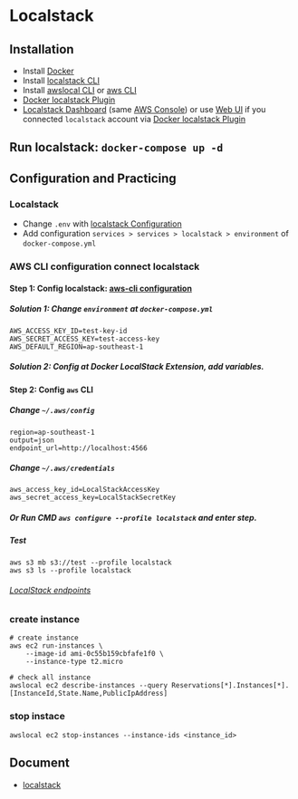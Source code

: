 # Localstack

## Installation
- Install [Docker](https://www.docker.com/)
- Install [localstack CLI](https://github.com/localstack/localstack?tab=readme-ov-file#installation)
- Install [awslocal CLI](https://docs.localstack.cloud/user-guide/integrations/aws-cli/#localstack-aws-cli-awslocal) or [aws CLI](https://docs.aws.amazon.com/cli/latest/userguide/getting-started-install.html)
- [Docker localstack Plugin](https://hub.docker.com/extensions/localstack/localstack-docker-desktop)
- [Localstack Dashboard](https://app.localstack.cloud/download) (same [AWS Console](https://console.aws.amazon.com/console/services)) or use [Web UI](https://app.localstack.cloud/instances) if you connected `localstack` account via [Docker localstack Plugin](https://hub.docker.com/extensions/localstack/localstack-docker-desktop)

## Run localstack: `docker-compose up -d`

## Configuration and Practicing
### Localstack
- Change `.env` with [localstack Configuration](https://docs.localstack.cloud/references/configuration/)
- Add configuration `services > services > localstack > environment` of `docker-compose.yml`

### AWS CLI configuration connect localstack
#### Step 1: Config localstack: [aws-cli configuration](https://docs.localstack.cloud/user-guide/integrations/aws-cli/)
##### Solution 1: Change `environment` at `docker-compose.yml`
```
AWS_ACCESS_KEY_ID=test-key-id
AWS_SECRET_ACCESS_KEY=test-access-key
AWS_DEFAULT_REGION=ap-southeast-1
```
##### Solution 2: Config at Docker LocalStack Extension, add variables.

#### Step 2: Config `aws` CLI
##### Change `~/.aws/config`
```
region=ap-southeast-1
output=json
endpoint_url=http://localhost:4566
```
##### Change `~/.aws/credentials`
```
aws_access_key_id=LocalStackAccessKey
aws_secret_access_key=LocalStackSecretKey
```
##### Or Run CMD `aws configure --profile localstack` and enter step.

##### Test 
```
aws s3 mb s3://test --profile localstack
aws s3 ls --profile localstack
```
###### [LocalStack endpoints](https://docs.localstack.cloud/references/internal-endpoints/#localstack-endpoints)

### create instance
```
# create instance
aws ec2 run-instances \
    --image-id ami-0c55b159cbfafe1f0 \
    --instance-type t2.micro

# check all instance
awslocal ec2 describe-instances --query Reservations[*].Instances[*].[InstanceId,State.Name,PublicIpAddress]
```

### stop instace
```
awslocal ec2 stop-instances --instance-ids <instance_id>
```

## Document
- [localstack](https://docs.localstack.cloud/overview/)

